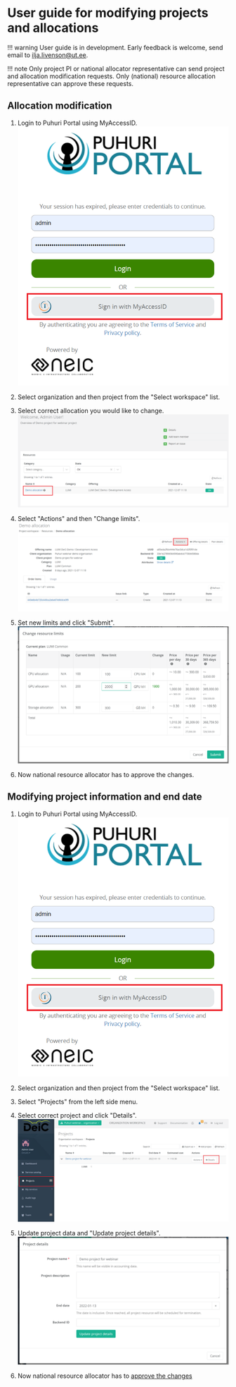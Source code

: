 # User guide for modifying projects and allocations

!!! warning
    User guide is in development. Early feedback is welcome, send email to ilja.livenson@ut.ee.

!!! note
    Only project PI or national allocator representative can send project and allocation modification requests. Only (national) resource allocation representative can approve these requests.

## Allocation modification

1. Login to Puhuri Portal using MyAccessID.
   ![Login](../../assets/Login.PNG)

2. Select organization and then project from the "Select workspace" list.
3. Select correct allocation you would like to change.
   ![Allocation change](../../assets/Allocation_mod1.PNG)

4. Select "Actions" and then "Change limits".
   ![Allocation limits_change](../../assets/Allocation_mod2.PNG)

5. Set new limits and click "Submit".
   ![Allocation limits_change](../../assets/Limits_change.PNG)

6. Now national resource allocator has to approve the changes.

## Modifying project information and end date

1. Login to Puhuri Portal using MyAccessID.
   ![Login](../../assets/Login.PNG)

2. Select organization and then project from the "Select workspace" list.
3. Select "Projects" from the left side menu.
4. Select correct project and click "Details".
   ![Project details update](../../assets/Projects_details.PNG)

5. Update project data and "Update project details".
   ![Project details update](../../assets/project_data_update.PNG)

6. Now national resource allocator has to [approve the changes](project_approval.md)
